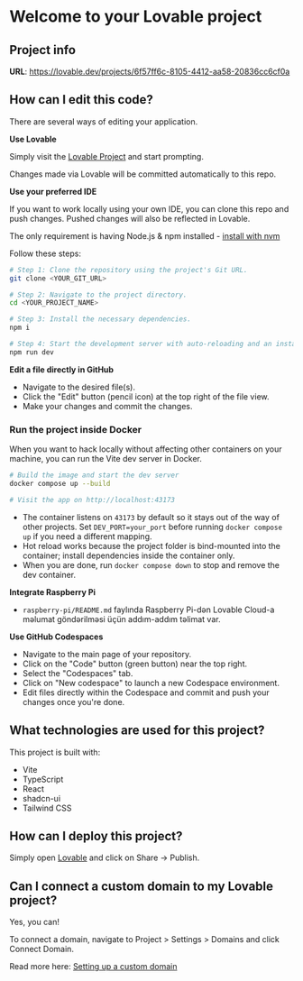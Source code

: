 # Welcome to your Lovable project

## Project info

**URL**: https://lovable.dev/projects/6f57ff6c-8105-4412-aa58-20836cc6cf0a

## How can I edit this code?

There are several ways of editing your application.

**Use Lovable**

Simply visit the [Lovable Project](https://lovable.dev/projects/6f57ff6c-8105-4412-aa58-20836cc6cf0a) and start prompting.

Changes made via Lovable will be committed automatically to this repo.

**Use your preferred IDE**

If you want to work locally using your own IDE, you can clone this repo and push changes. Pushed changes will also be reflected in Lovable.

The only requirement is having Node.js & npm installed - [install with nvm](https://github.com/nvm-sh/nvm#installing-and-updating)

Follow these steps:

```sh
# Step 1: Clone the repository using the project's Git URL.
git clone <YOUR_GIT_URL>

# Step 2: Navigate to the project directory.
cd <YOUR_PROJECT_NAME>

# Step 3: Install the necessary dependencies.
npm i

# Step 4: Start the development server with auto-reloading and an instant preview.
npm run dev
```

**Edit a file directly in GitHub**

- Navigate to the desired file(s).
- Click the "Edit" button (pencil icon) at the top right of the file view.
- Make your changes and commit the changes.

### Run the project inside Docker

When you want to hack locally without affecting other containers on your machine, you can run the Vite dev server in Docker.

```sh
# Build the image and start the dev server
docker compose up --build

# Visit the app on http://localhost:43173
```

- The container listens on `43173` by default so it stays out of the way of other projects. Set `DEV_PORT=your_port` before running `docker compose up` if you need a different mapping.
- Hot reload works because the project folder is bind-mounted into the container; install dependencies inside the container only.
- When you are done, run `docker compose down` to stop and remove the dev container.

**Integrate Raspberry Pi**

- `raspberry-pi/README.md` faylında Raspberry Pi-dən Lovable Cloud-a məlumat göndərilməsi üçün addım-addım təlimat var.

**Use GitHub Codespaces**

- Navigate to the main page of your repository.
- Click on the "Code" button (green button) near the top right.
- Select the "Codespaces" tab.
- Click on "New codespace" to launch a new Codespace environment.
- Edit files directly within the Codespace and commit and push your changes once you're done.

## What technologies are used for this project?

This project is built with:

- Vite
- TypeScript
- React
- shadcn-ui
- Tailwind CSS

## How can I deploy this project?

Simply open [Lovable](https://lovable.dev/projects/6f57ff6c-8105-4412-aa58-20836cc6cf0a) and click on Share -> Publish.

## Can I connect a custom domain to my Lovable project?

Yes, you can!

To connect a domain, navigate to Project > Settings > Domains and click Connect Domain.

Read more here: [Setting up a custom domain](https://docs.lovable.dev/features/custom-domain#custom-domain)
